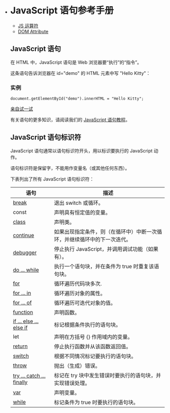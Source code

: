 - # JavaScript 语句参考手册

  - [JS 运算符](https://www.w3school.com.cn/jsref/jsref_operators.asp)
  - [DOM Attribute](https://www.w3school.com.cn/jsref/dom_obj_attributes.asp)

  ## JavaScript 语句

  在 HTML 中，JavaScript 语句是 Web 浏览器要“执行”的“指令”。

  这条语句告诉浏览器在 id="demo" 的 HTML 元素中写 "Hello Kitty"：

  ### 实例

  ```
  document.getElementById("demo").innerHTML = "Hello Kitty";
  ```

  [亲自试一试](https://www.w3school.com.cn/tiy/t.asp?f=jsck_statement)

  有关语句的更多知识，请阅读我们的 [JavaScript 语句教程](https://www.w3school.com.cn/js/js_statements.asp)。

  ## JavaScript 语句标识符

  JavaScript 语句通常以语句标识符开头，用以标识要执行的 JavaScript 动作。

  语句标识符是保留字，不能用作变量名（或其他任何东西）。

  下表列出了所有 JavaScript 语句标识符：

  | 语句                                                         | 描述                                                         |
  | ------------------------------------------------------------ | ------------------------------------------------------------ |
  | [break](https://www.w3school.com.cn/jsref/jsref_break.asp)   | 退出 switch 或循环。                                         |
  | const                                                        | 声明具有恒定值的变量。                                       |
  | [class](https://www.w3school.com.cn/jsref/jsref_class.asp)   | 声明类。                                                     |
  | [continue](https://www.w3school.com.cn/jsref/jsref_continue.asp) | 如果出现指定条件，则（在循环中）中断一次循环，并继续循环中的下一次迭代。 |
  | [debugger](https://www.w3school.com.cn/jsref/jsref_debugger.asp) | 停止执行 JavaScript，并调用调试功能（如果有）。              |
  | [do ... while](https://www.w3school.com.cn/jsref/jsref_dowhile.asp) | 执行一个语句块，并在条件为 true 时重复该语句块。             |
  | [for](https://www.w3school.com.cn/jsref/jsref_for.asp)       | 循环遍历代码块多次.                                          |
  | [for ... in](https://www.w3school.com.cn/jsref/jsref_forin.asp) | 循环遍历对象的属性。                                         |
  | [for ... of](https://www.w3school.com.cn/jsref/jsref_forof.asp) | 循环遍历可迭代对象的值。                                     |
  | [function](https://www.w3school.com.cn/jsref/jsref_function.asp) | 声明函数。                                                   |
  | [if ... else ... else if](https://www.w3school.com.cn/jsref/jsref_if.asp) | 标记根据条件执行的语句块。                                   |
  | let                                                          | 声明在方括号 {} 作用域内的变量。                             |
  | [return](https://www.w3school.com.cn/jsref/jsref_return.asp) | 停止执行函数并从该函数返回值。                               |
  | [switch](https://www.w3school.com.cn/jsref/jsref_switch.asp) | 根据不同情况标记要执行的语句块。                             |
  | [throw](https://www.w3school.com.cn/jsref/jsref_throw.asp)   | 抛出（生成）错误。                                           |
  | [try ... catch ... finally](https://www.w3school.com.cn/jsref/jsref_try_catch.asp) | 标记在 try 块中发生错误时要执行的语句块，并实现错误处理。    |
  | [var](https://www.w3school.com.cn/jsref/jsref_var.asp)       | 声明变量。                                                   |
  | [while](https://www.w3school.com.cn/jsref/jsref_while.asp)   | 标记条件为 true 时要执行的语句块。                           |
